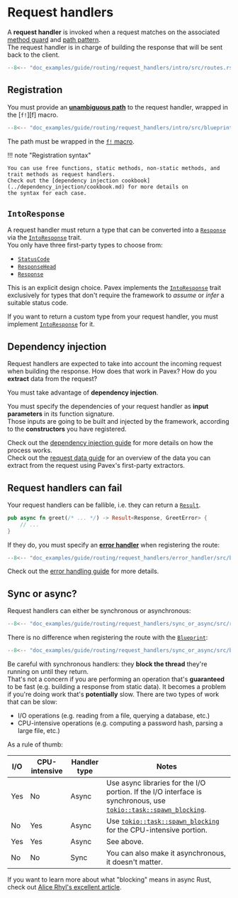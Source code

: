 # Request handlers

A **request handler** is invoked when a request matches on the associated [method guard](method_guards.md) and
[path pattern](path_patterns.md).  
The request handler is in charge of building the response that will be sent back to the client.

```rust hl_lines="6"
--8<-- "doc_examples/guide/routing/request_handlers/intro/src/routes.rs"
```

## Registration

You must provide an **[unambiguous path]** to the request handler, wrapped in the [`f!`][f] macro.  

```rust hl_lines="6"
--8<-- "doc_examples/guide/routing/request_handlers/intro/src/blueprint.rs"
```

The path must be wrapped in the [`f!` macro][f!].  

!!! note "Registration syntax"

    You can use free functions, static methods, non-static methods, and trait methods as request handlers.
    Check out the [dependency injection cookbook](../dependency_injection/cookbook.md) for more details on
    the syntax for each case.

## `IntoResponse`

A request handler must return a type that can be converted into a [`Response`][Response] via the
[`IntoResponse`][IntoResponse] trait.  
You only have three first-party types to choose from:

- [`StatusCode`][StatusCode]
- [`ResponseHead`][ResponseHead]
- [`Response`][Response]

This is an explicit design choice. Pavex implements the [`IntoResponse`][IntoResponse] trait exclusively for types
that don't require the framework to _assume_ or _infer_ a suitable status code.

If you want to return a custom type from your request handler, you must implement [`IntoResponse`][IntoResponse] for it.

## Dependency injection

Request handlers are expected to take into account the incoming request when building the response. How does that
work in Pavex? How do you **extract** data from the request?

You must take advantage of **dependency injection**.

You must specify the dependencies of your request handler as **input parameters** in its function signature.  
Those inputs are going to be built and injected by the framework, according to the **constructors** you have registered.

Check out the [dependency injection guide](../dependency_injection/index.md) for more details
on how the process works.  
Check out the [request data guide](../request_data/index.md) for an overview of the data you can extract from the request
using Pavex's first-party extractors.

## Request handlers can fail

Your request handlers can be fallible, i.e. they can return a [`Result`][Result].

```rust
pub async fn greet(/* ... */) -> Result<Response, GreetError> {
    // ...
}
```

If they do, you must specify an [**error handler**](../errors/error_handlers.md) when registering the route:

```rust hl_lines="7"
--8<-- "doc_examples/guide/routing/request_handlers/error_handler/src/blueprint.rs"
```

Check out the [error handling guide](../errors/error_handlers.md) for more details.

## Sync or async?

Request handlers can either be synchronous or asynchronous:

```rust
--8<-- "doc_examples/guide/routing/request_handlers/sync_or_async/src/routes.rs"
```

There is no difference when registering the route with the [`Blueprint`][Blueprint]:

```rust
--8<-- "doc_examples/guide/routing/request_handlers/sync_or_async/src/blueprint.rs"
```

Be careful with synchronous handlers: they **block the thread** they're running on until they return.  
That's not a concern if you are performing an operation that's **guaranteed** to be fast
(e.g. building a response from static data).
It becomes a problem if you're doing work that's **potentially** slow.
There are two types of work that can be slow:

- I/O operations (e.g. reading from a file, querying a database, etc.)
- CPU-intensive operations (e.g. computing a password hash, parsing a large file, etc.)

As a rule of thumb:

| I/O | CPU-intensive | Handler type | Notes                                                                                                                              |
| --- | --------------|--------------|------------------------------------------------------------------------------------------------------------------------------------|
| Yes | No            | Async        | Use async libraries for the I/O portion. If the I/O interface is synchronous, use [`tokio::task::spawn_blocking`][spawn_blocking]. |
| No  | Yes           | Async        | Use [`tokio::task::spawn_blocking`][spawn_blocking] for the CPU-intensive portion.                                                 |
| Yes | Yes           | Async        | See above.                                                                                                                         |
| No  | No            | Sync         | You can also make it asynchronous, it doesn't matter.                                                                              |

If you want to learn more about what "blocking" means in async Rust, check out [Alice Rhyl's excellent article](https://ryhl.io/blog/async-what-is-blocking/).

[Blueprint]: ../../api_reference/pavex/blueprint/struct.Blueprint.html
[Blueprint::route]: ../../api_reference/pavex/blueprint/struct.Blueprint.html#method.route
[IntoResponse]: ../../api_reference/pavex/response/trait.IntoResponse.html
[StatusCode]: ../../api_reference/pavex/http/struct.StatusCode.html
[Response]: ../../api_reference/pavex/response/struct.Response.html
[ResponseHead]: ../../api_reference/pavex/response/struct.ResponseHead.html
[spawn_blocking]: https://docs.rs/tokio/latest/tokio/task/fn.spawn_blocking.html
[f!]: ../../api_reference/pavex/macro.f.html
[Result]: https://doc.rust-lang.org/std/result/index.html
[unambiguous path]: ../dependency_injection/cookbook.md#unambiguous-paths
